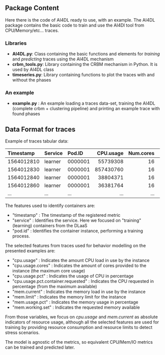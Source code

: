 
## Package Content

Here there is the code of AI4DL ready to use, with an example. The AI4DL package contains the basic code to train and use the AI4Dl tool from CPU/Memory/etc... traces.

### Libraries
 
 * **AI4DL.py**: Class containing the basic functions and elements for *training* and *predicting* traces using the AI4DL mechanism
 * **crbm_tools.py**: Library containing the CRBM mechanism in Python. It is used by AI4DL class 
 * **timeseries.py**: Library containing functions to plot the traces with and without the phases
 
### An example

 * **example.py** : An example loading a traces data-set, training the AI4DL (complete crbm + clustering pipeline) and printing an example trace with found phases 
 
## Data Format for traces

Example of traces tabular data:

| Timestamp  | Service | Pod.ID  | CPU.usage | Num.cores | Mem.current | Mem.limit   | ... |
| :--------- | :------ | :------ | --------: | --------: | ----------: | ----------: | :-: |
| 1564012810 | learner | 0000001 | 55739308  | 16        | 11538403328 | 21474836480 | ... |
| 1564012830 | learner | 0000001 | 857430760 | 16        | 11538952192 | 21474836480 | ... |
| 1564012840 | learner | 0000001 | 38804371  | 16        | 11539546112 | 21474836480 | ... |
| 1564012860 | learner | 0000001 | 36381764  | 16        | 11539546112 | 21474836480 | ... |
| ...        | ...     | ...     | ...       | ...       | ...         | ...         | ... |


The features used to identify containers are:

- "timestamp" : The timestamp of the registered metric
- "service" : Identifies the service. Here we focused on "training" (learning) containers from the DLaaS
- "pod.id" : Identifies the container instance, performing a training process.

The selected features from traces used for behavior modelling on the presented examples are:

- "cpu.usage" :	Indicates the amount CPU load in use by the instance
- "cpu.usage.cores" : Indicates the amount of cores provided to the instance (the maximum core usage)
- "cpu.usage.pct" : Indicates the usage of CPU in percentage
- "cpu.usage.pct.container.requested" : Indicates the CPU requested in percentage (from the maximum available)
- "mem.current" : Indicates the memory load in use by the instance
- "mem.limit" : Indicates the memory limit for the instance
- "mem.usage.pct" : Indicates the memory usage in percentage
- "mem.working.set" : Indicates the requested memory available

From those variables, we focus on *cpu.usage* and *mem.current* as absolute indicators of resource usage, although all the selected features are used for training by providing resource consumption and resource limits to detect stress scenarios.

The model is agnostic of the metrics, so equivalent CPU/Mem/IO metrics can be trained and predicted later.
